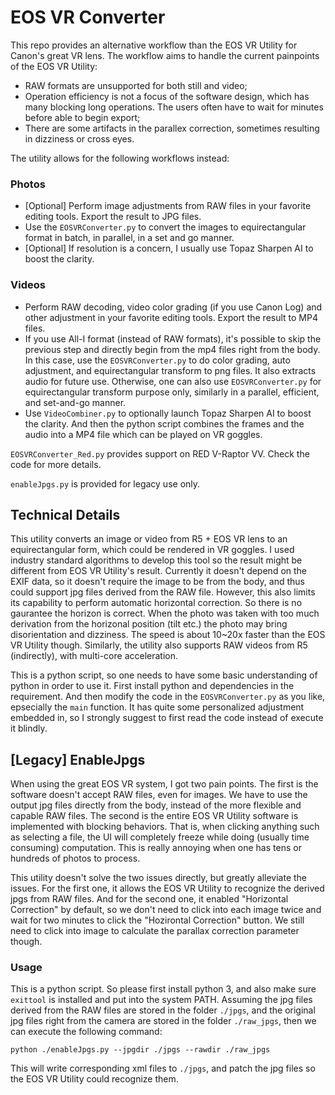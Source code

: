 # EOS VR Converter

This repo provides an alternative workflow than the EOS VR Utility for Canon's great VR lens.
The workflow aims to handle the current painpoints of the EOS VR Utility:

* RAW formats are unsupported for both still and video;
* Operation efficiency is not a focus of the software design, which has many blocking long operations. The users often have to wait for minutes before able to begin export;
* There are some artifacts in the parallex correction, sometimes resulting in dizziness or cross eyes.

The utility allows for the following workflows instead:

### Photos

* [Optional] Perform image adjustments from RAW files in your favorite editing tools. Export the result to JPG files.
* Use the `EOSVRConverter.py` to convert the images to equirectangular format in batch, in parallel, in a set and go manner.
* [Optional] If resolution is a concern, I usually use Topaz Sharpen AI to boost the clarity.

### Videos

* Perform RAW decoding, video color grading (if you use Canon Log) and other adjustment in your favorite editing tools. Export the result to MP4 files.
* If you use All-I format (instead of RAW formats), it's possible to skip the previous step and directly begin from the mp4 files right from the body. In this case, use the `EOSVRConverter.py` to do color grading, auto adjustment, and equirectangular transform to png files. It also extracts audio for future use. Otherwise, one can also use `EOSVRConverter.py` for equirectangular transform purpose only, similarly in a parallel, efficient, and set-and-go manner.
* Use `VideoCombiner.py` to optionally launch Topaz Sharpen AI to boost the clarity. And then the python script combines the frames and the audio into a MP4 file which can be played on VR goggles.

`EOSVRConverter_Red.py` provides support on RED V-Raptor VV. Check the code for more details.

`enableJpgs.py` is provided for legacy use only.

## Technical Details

This utility converts an image or video from R5 + EOS VR lens to an equirectangular form, which could be rendered in VR goggles.
I used industry standard algorithms to develop this tool so the result might be different from EOS VR Utility's result.
Currently it doesn't depend on the EXIF data, so it doesn't require the image to be from the body, and thus could support jpg files derived from the RAW file.
However, this also limits its capability to perform automatic horizontal correction.
So there is no gaurantee the horizon is correct.
When the photo was taken with too much derivation from the horizonal position (tilt etc.) the photo may bring disorientation and dizziness.
The speed is about 10~20x faster than the EOS VR Utility though.
Similarly, the utility also supports RAW videos from R5 (indirectly), with multi-core acceleration.

This is a python script, so one needs to have some basic understanding of python in order to use it.
First install python and dependencies in the requirement.
And then modify the code in the `EOSVRConverter.py` as you like, epsecially the `main` function.
It has quite some personalized adjustment embedded in, so I strongly suggest to first read the code instead of execute it blindly.

## [Legacy] EnableJpgs

When using the great EOS VR system, I got two pain points.
The first is the software doesn't accept RAW files, even for images.
We have to use the output jpg files directly from the body, instead of the more flexible and capable RAW files.
The second is the entire EOS VR Utility software is implemented with blocking behaviors.
That is, when clicking anything such as selecting a file, the UI will completely freeze while doing (usually time consuming) computation.
This is really annoying when one has tens or hundreds of photos to process.

This utility doesn't solve the two issues directly, but greatly alleviate the issues.
For the first one, it allows the EOS VR Utility to recognize the derived jpgs from RAW files.
And for the second one, it enabled "Horizontal Correction" by default, so we don't need to click into each image twice and wait for two minutes to click the "Hozirontal Correction" button.
We still need to click into image to calculate the parallax correction parameter though.

### Usage

This is a python script.
So please first install python 3, and also make sure `exittool` is installed and put into the system PATH.
Assuming the jpg files derived from the RAW files are stored in the folder `./jpgs`, and the original jpg files right from the camera are stored in the folder `./raw_jpgs`, then we can execute the following command:

```
python ./enableJpgs.py --jpgdir ./jpgs --rawdir ./raw_jpgs
```

This will write corresponding xml files to `./jpgs`, and patch the jpg files so the EOS VR Utility could recognize them.